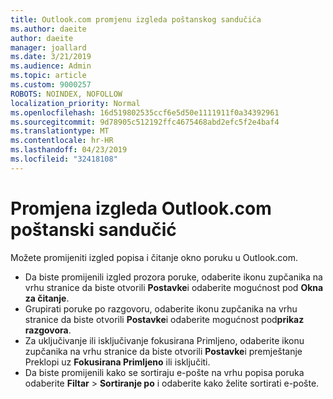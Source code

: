 ```yaml
---
title: Outlook.com promjenu izgleda poštanskog sandučića
ms.author: daeite
author: daeite
manager: joallard
ms.date: 3/21/2019
ms.audience: Admin
ms.topic: article
ms.custom: 9000257
ROBOTS: NOINDEX, NOFOLLOW
localization_priority: Normal
ms.openlocfilehash: 16d519802535ccf6e5d50e1111911f0a34392961
ms.sourcegitcommit: 9d78905c512192ffc4675468abd2efc5f2e4baf4
ms.translationtype: MT
ms.contentlocale: hr-HR
ms.lasthandoff: 04/23/2019
ms.locfileid: "32418108"
---
```

# <a name="change-the-look-of-your-outlookcom-mailbox"></a>Promjena izgleda Outlook.com poštanski sandučić

Možete promijeniti izgled popisa i čitanje okno poruku u Outlook.com.

- Da biste promijenili izgled prozora poruke, odaberite ikonu zupčanika na vrhu stranice da biste otvorili **Postavke**i odaberite mogućnost pod **Okna za čitanje**.
- Grupirati poruke po razgovoru, odaberite ikonu zupčanika na vrhu stranice da biste otvorili **Postavke**i odaberite mogućnost pod**prikaz razgovora**.
- Za uključivanje ili isključivanje fokusirana Primljeno, odaberite ikonu zupčanika na vrhu stranice da biste otvorili **Postavke**i premještanje Preklopi uz **Fokusirana Primljeno** ili isključiti.
- Da biste promijenili kako se sortiraju e-pošte na vrhu popisa poruka odaberite **Filtar** > **Sortiranje po** i odaberite kako želite sortirati e-pošte.